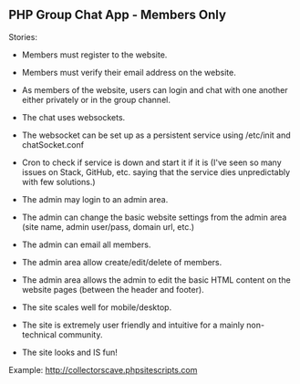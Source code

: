 PHP Group Chat App - Members Only
------------------------------------------------------------------------------------

Stories:

- Members must register to the website.

- Members must verify their email address on the website.

- As members of the website, users can login and chat with one another either privately or in the group channel.

- The chat uses websockets.

- The websocket can be set up as a persistent service using /etc/init and chatSocket.conf

- Cron to check if service is down and start it if it is (I've seen so many issues on Stack, GitHub, etc. saying that the service dies unpredictably with few solutions.)

- The admin may login to an admin area.

- The admin can change the basic website settings from the admin area (site name, admin user/pass, domain url, etc.)

- The admin can email all members.

- The admin area allow create/edit/delete of members.

- The admin area allows the admin to edit the basic HTML content on the website pages (between the header and footer).

- The site scales well for mobile/desktop.

- The site is extremely user friendly and intuitive for a mainly non-technical community.

- The site looks and IS fun!

Example: http://collectorscave.phpsitescripts.com
